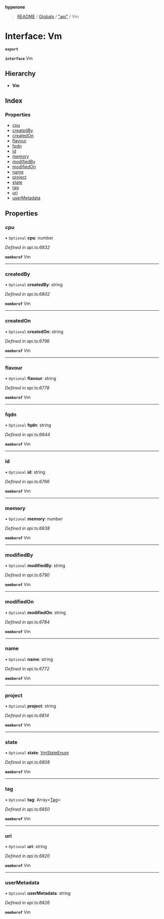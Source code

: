 **hyperone**

> [README](../README.md) / [Globals](../globals.md) / ["api"](../modules/_api_.md) / Vm

# Interface: Vm

**`export`** 

**`interface`** Vm

## Hierarchy

* **Vm**

## Index

### Properties

* [cpu](_api_.vm.md#cpu)
* [createdBy](_api_.vm.md#createdby)
* [createdOn](_api_.vm.md#createdon)
* [flavour](_api_.vm.md#flavour)
* [fqdn](_api_.vm.md#fqdn)
* [id](_api_.vm.md#id)
* [memory](_api_.vm.md#memory)
* [modifiedBy](_api_.vm.md#modifiedby)
* [modifiedOn](_api_.vm.md#modifiedon)
* [name](_api_.vm.md#name)
* [project](_api_.vm.md#project)
* [state](_api_.vm.md#state)
* [tag](_api_.vm.md#tag)
* [uri](_api_.vm.md#uri)
* [userMetadata](_api_.vm.md#usermetadata)

## Properties

### cpu

• `Optional` **cpu**: number

*Defined in api.ts:6832*

**`memberof`** Vm

___

### createdBy

• `Optional` **createdBy**: string

*Defined in api.ts:6802*

**`memberof`** Vm

___

### createdOn

• `Optional` **createdOn**: string

*Defined in api.ts:6796*

**`memberof`** Vm

___

### flavour

• `Optional` **flavour**: string

*Defined in api.ts:6778*

**`memberof`** Vm

___

### fqdn

• `Optional` **fqdn**: string

*Defined in api.ts:6844*

**`memberof`** Vm

___

### id

• `Optional` **id**: string

*Defined in api.ts:6766*

**`memberof`** Vm

___

### memory

• `Optional` **memory**: number

*Defined in api.ts:6838*

**`memberof`** Vm

___

### modifiedBy

• `Optional` **modifiedBy**: string

*Defined in api.ts:6790*

**`memberof`** Vm

___

### modifiedOn

• `Optional` **modifiedOn**: string

*Defined in api.ts:6784*

**`memberof`** Vm

___

### name

• `Optional` **name**: string

*Defined in api.ts:6772*

**`memberof`** Vm

___

### project

• `Optional` **project**: string

*Defined in api.ts:6814*

**`memberof`** Vm

___

### state

• `Optional` **state**: [VmStateEnum](../enums/_api_.vmstateenum.md)

*Defined in api.ts:6808*

**`memberof`** Vm

___

### tag

• `Optional` **tag**: Array\<[Tag](_api_.tag.md)>

*Defined in api.ts:6850*

**`memberof`** Vm

___

### uri

• `Optional` **uri**: string

*Defined in api.ts:6820*

**`memberof`** Vm

___

### userMetadata

• `Optional` **userMetadata**: string

*Defined in api.ts:6826*

**`memberof`** Vm
